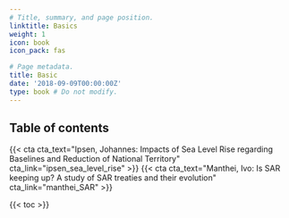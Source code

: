 ```yaml
---
# Title, summary, and page position.
linktitle: Basics
weight: 1
icon: book
icon_pack: fas

# Page metadata.
title: Basic
date: '2018-09-09T00:00:00Z'
type: book # Do not modify.
---
```


## Table of contents

{{< cta cta_text="Ipsen, Johannes: Impacts of Sea Level Rise regarding Baselines and Reduction of National Territory" cta_link="ipsen_sea_level_rise" >}}
{{< cta cta_text="Manthei, Ivo: Is SAR keeping up? A study of SAR treaties and their evolution" cta_link="manthei_SAR" >}}

{{< toc >}}
